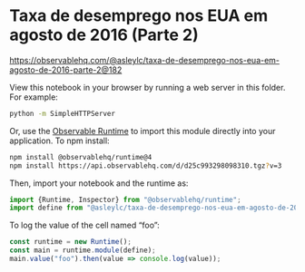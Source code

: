 # Taxa de desemprego nos EUA em agosto de 2016 (Parte 2)

https://observablehq.com/@asleylc/taxa-de-desemprego-nos-eua-em-agosto-de-2016-parte-2@182

View this notebook in your browser by running a web server in this folder. For
example:

~~~sh
python -m SimpleHTTPServer
~~~

Or, use the [Observable Runtime](https://github.com/observablehq/runtime) to
import this module directly into your application. To npm install:

~~~sh
npm install @observablehq/runtime@4
npm install https://api.observablehq.com/d/d25c993298098310.tgz?v=3
~~~

Then, import your notebook and the runtime as:

~~~js
import {Runtime, Inspector} from "@observablehq/runtime";
import define from "@asleylc/taxa-de-desemprego-nos-eua-em-agosto-de-2016-parte-2";
~~~

To log the value of the cell named “foo”:

~~~js
const runtime = new Runtime();
const main = runtime.module(define);
main.value("foo").then(value => console.log(value));
~~~
